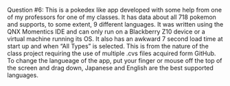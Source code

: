 Question #6: This is a pokedex like app developed with some help from one of my professors for one of my classes. It has data about all 718 pokemon and supports, to some extent, 9 different languages. It was written using the QNX Momentics IDE and can only run on a Blackberry Z10 device or a virtual machine running its OS. It also has an awkward 7 second load time at start up and when “All Types” is selected. This is from the nature of the class project requiring the use of multiple .cvs files acquired form GitHub. To change the langueage of the app, put your finger or mouse off the top of the screen and drag down, Japanese and English are the best supported languages.
